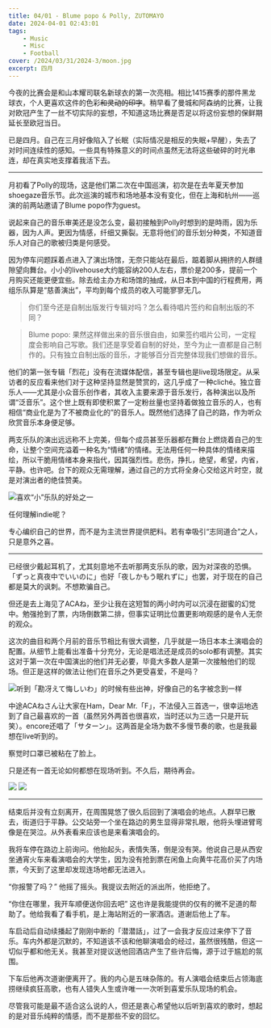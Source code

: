 ```yaml
---
title: 04/01 - Blume popo & Polly, ZUTOMAYO
date: 2024-04-01 02:43:01
tags:
    - Music
    - Misc
    - Football
cover: /2024/03/31/2024-3/moon.jpg
excerpt: 四月
---
```


今夜的比赛会是和山本耀司联名新球衣的第一次亮相。相比1415赛季的那件黑龙球衣，个人更喜欢这件的色彩~~和灵动的印字~~。稍早看了曼城和阿森纳的比赛，让我对欧冠产生了一丝不切实际的妄想，不知道这场比赛是否足以将这份妄想的保鲜期延长至欧冠当日。

已是四月。自己在三月好像陷入了长眠（实际情况是相反的失眠+早醒），失去了对时间连续性的感知。一些具有特殊意义的时间点虽然无法将这些破碎的时光串连，却在真实地支撑着我活下去。

---

月初看了Polly的现场，这是他们第二次在中国巡演，初次是在去年夏天参加shoegaze音乐节。此次巡演的城市和场地基本没有变化，但在上海和杭州——巡演的前两站邀请了Blume popo作为guest。

说起来自己的音乐审美还是没怎么变，最初接触到Polly时想到的是時雨，因为乐器，因为人声。更因为情感，纤细又撕裂。无意将他们的音乐划分种类，不知道音乐人对自己的歌被归类是何感受。

因为停车问题踩着点进入了演出场馆，无奈只能站在最后，踮着脚从拥挤的人群缝隙望向舞台。小小的livehouse大约能容纳200人左右，票价是200多，提前一个月购买还能更便宜些。除去给主办方和场馆的抽成，从日本到中国的行程费用，两组乐队算是“慈善演出”，平均到每个成员的收入可能寥寥无几。

> 你们至今还是自制出版发行专辑对吗？怎么看待唱片签约和自制出版的不同？

> Blume popo: 果然这样做出来的音乐很自由，如果签约唱片公司，一定程度会影响自己写歌。我们还是享受着自制的好处，至今为止一直都是自己制作的。只有独立自制出版的音乐，才能够百分百完整体现我们想做的音乐。

他们的第一张专辑「烈花」没有在流媒体配信，甚至专辑也是live现场限定。从采访者的反应看来他们对于这种坚持显然是赞赏的，这几乎成了一种cliché。独立音乐人——尤其是小众音乐创作者，其收入主要来源于音乐发行，各种演出以及所谓“泛音乐”。这个世上既有即使积累了一定粉丝量也坚持着做独立音乐的人，也有相信“商业化是为了不被商业化的”的音乐人。既然他们选择了自己的路，作为听众欣赏音乐本身便足够。

两支乐队的演出远远称不上完美，但每个成员甚至乐器都在舞台上燃烧着自己的生命，让整个空间充溢着一种名为“情绪”的情绪。无法用任何一种具体的情绪来描绘，所以干脆用情绪本身来指代，因其强烈性。悲伤，挣扎，绝望，希望，内省，平静。也许吧。台下的观众无需理解，通过自己的方式将全身心交给这片时空，就是对演出者的绝佳赞美。

![喜欢“小”乐队的好处之一](four-for-fourteen.jpg)

任何理解indie呢？

专心编织自己的世界，而不是为主流世界提供肥料。若有幸吸引“志同道合”之人，只是意外之喜。

---

已经很少戴起耳机了，尤其刻意地不去听那两支乐队的歌，因为对深夜的恐惧。「ずっと真夜中でいいのに」也好「夜しかもう眠れずに」也罢，对于现在的自己都是莫大的讽刺。不想欺骗自己。

但还是去上海见了ACAね，至少让我在这短暂的两小时内可以沉浸在甜蜜的幻觉中。勉强抢到了票，内场倒数第二排，但事实证明比位置更影响观感的是令人无奈的观众。

这次的曲目和两个月前的音乐节相比有很大调整，几乎就是一场日本本土演唱会的配置。从细节上能看出准备十分充分，无论是唱法还是成员的solo都有调整。其实这对于第一次在中国演出的他们并无必要，毕竟大多数人是第一次接触他们的现场。但正是这样的做法让他们在音乐之外更受喜爱，不是吗？

![听到「勘冴えて悔しいわ」的时候有些出神，好像自己的名字被念到一样](kuyashiiwa.png)

中途ACAねさん让大家在Ham，Dear Mr.「F」，不法侵入三首选一，很幸运地选到了自己最喜欢的一首（虽然另外两首也很喜欢，当时还以为三选一只是开玩笑）。encore还唱了「サターン」。这两首是全场为数不多慢节奏的歌，也是我最想在live听到的。

察觉时口罩已被粘在了脸上。

只是还有一首无论如何都想在现场听到。不久后，期待再会。

<div class="justified-gallery">

![](pants-1.jpg)
![](pants-2.jpg)

</div>

---

结束后并没有立刻离开，在周围晃悠了很久后回到了演唱会的地点。人群早已散去，街道归于平静。公交站旁一个坐在路边的男生显得非常扎眼，他将头埋进臂弯像是在哭泣。从外表看来应该也是来看演唱会的。

我将车停在路边上前询问。他抬起头，表情失落，倒是没有哭。他说自己是从西安坐通宵火车来看演唱会的大学生，因为没有抢到票在闲鱼上向黄牛花高价买了内场票，今天到了这里却发现连场地都无法进入。

“你报警了吗？” 他摇了摇头。我提议去附近的派出所，他拒绝了。

“你住在哪里，我开车顺便送你回去吧” 这也许是我能提供的仅有的微不足道的帮助了。他给我看了看手机，是上海站附近的一家酒店。道谢后他上了车。

车启动后自动续播起了刚刚中断的「潜潜話」，过了一会我才反应过来停下了音乐。车内外都是沉默的，不知道该不该和他聊演唱会的经过，虽然很残酷，但这一切似乎都和他无关。我甚至对提议送他回酒店产生了些许后悔，源于过于尴尬的氛围。

下车后他再次道谢便离开了。我的内心是五味杂陈的。有人演唱会结束后占领海底捞继续疯狂高歌，也有人错失人生或许唯一一次听到喜爱乐队现场的机会。

尽管我可能是最不适合这么说的人，但还是衷心希望他以后听到喜欢的歌时，想起的是对音乐纯粹的情感，而不是那些不安的回忆。
